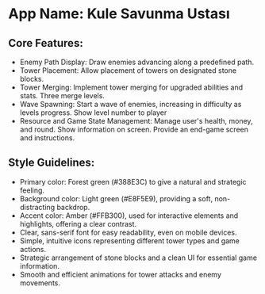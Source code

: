 # **App Name**: Kule Savunma Ustası

## Core Features:

- Enemy Path Display: Draw enemies advancing along a predefined path.
- Tower Placement: Allow placement of towers on designated stone blocks.
- Tower Merging: Implement tower merging for upgraded abilities and stats. Three merge levels.
- Wave Spawning: Start a wave of enemies, increasing in difficulty as levels progress. Show level number to player
- Resource and Game State Management: Manage user's health, money, and round. Show information on screen. Provide an end-game screen and instructions.

## Style Guidelines:

- Primary color: Forest green (#388E3C) to give a natural and strategic feeling.
- Background color: Light green (#E8F5E9), providing a soft, non-distracting backdrop.
- Accent color: Amber (#FFB300), used for interactive elements and highlights, offering a clear contrast.
- Clear, sans-serif font for easy readability, even on mobile devices.
- Simple, intuitive icons representing different tower types and game actions.
- Strategic arrangement of stone blocks and a clean UI for essential game information.
- Smooth and efficient animations for tower attacks and enemy movements.